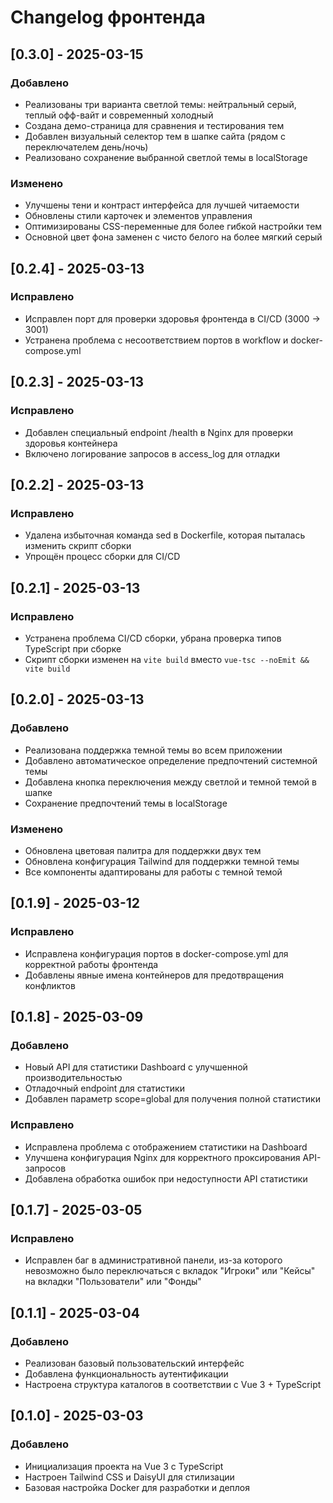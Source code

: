 # Changelog фронтенда

## [0.3.0] - 2025-03-15
### Добавлено
- Реализованы три варианта светлой темы: нейтральный серый, теплый офф-вайт и современный холодный
- Создана демо-страница для сравнения и тестирования тем
- Добавлен визуальный селектор тем в шапке сайта (рядом с переключателем день/ночь)
- Реализовано сохранение выбранной светлой темы в localStorage

### Изменено
- Улучшены тени и контраст интерфейса для лучшей читаемости
- Обновлены стили карточек и элементов управления
- Оптимизированы CSS-переменные для более гибкой настройки тем
- Основной цвет фона заменен с чисто белого на более мягкий серый

## [0.2.4] - 2025-03-13
### Исправлено
- Исправлен порт для проверки здоровья фронтенда в CI/CD (3000 → 3001)
- Устранена проблема с несоответствием портов в workflow и docker-compose.yml

## [0.2.3] - 2025-03-13
### Исправлено
- Добавлен специальный endpoint /health в Nginx для проверки здоровья контейнера
- Включено логирование запросов в access_log для отладки

## [0.2.2] - 2025-03-13
### Исправлено
- Удалена избыточная команда sed в Dockerfile, которая пыталась изменить скрипт сборки
- Упрощён процесс сборки для CI/CD

## [0.2.1] - 2025-03-13
### Исправлено
- Устранена проблема CI/CD сборки, убрана проверка типов TypeScript при сборке
- Скрипт сборки изменен на `vite build` вместо `vue-tsc --noEmit && vite build`

## [0.2.0] - 2025-03-13
### Добавлено
- Реализована поддержка темной темы во всем приложении
- Добавлено автоматическое определение предпочтений системной темы
- Добавлена кнопка переключения между светлой и темной темой в шапке
- Сохранение предпочтений темы в localStorage

### Изменено
- Обновлена цветовая палитра для поддержки двух тем
- Обновлена конфигурация Tailwind для поддержки темной темы
- Все компоненты адаптированы для работы с темной темой

## [0.1.9] - 2025-03-12
### Исправлено
- Исправлена конфигурация портов в docker-compose.yml для корректной работы фронтенда
- Добавлены явные имена контейнеров для предотвращения конфликтов

## [0.1.8] - 2025-03-09
### Добавлено
- Новый API для статистики Dashboard с улучшенной производительностью
- Отладочный endpoint для статистики
- Добавлен параметр scope=global для получения полной статистики

### Исправлено
- Исправлена проблема с отображением статистики на Dashboard
- Улучшена конфигурация Nginx для корректного проксирования API-запросов
- Добавлена обработка ошибок при недоступности API статистики

## [0.1.7] - 2025-03-05
### Исправлено
- Исправлен баг в административной панели, из-за которого невозможно было переключаться с вкладок "Игроки" или "Кейсы" на вкладки "Пользователи" или "Фонды"

## [0.1.1] - 2025-03-04
### Добавлено
- Реализован базовый пользовательский интерфейс
- Добавлена функциональность аутентификации
- Настроена структура каталогов в соответствии с Vue 3 + TypeScript

## [0.1.0] - 2025-03-03
### Добавлено
- Инициализация проекта на Vue 3 с TypeScript
- Настроен Tailwind CSS и DaisyUI для стилизации
- Базовая настройка Docker для разработки и деплоя 